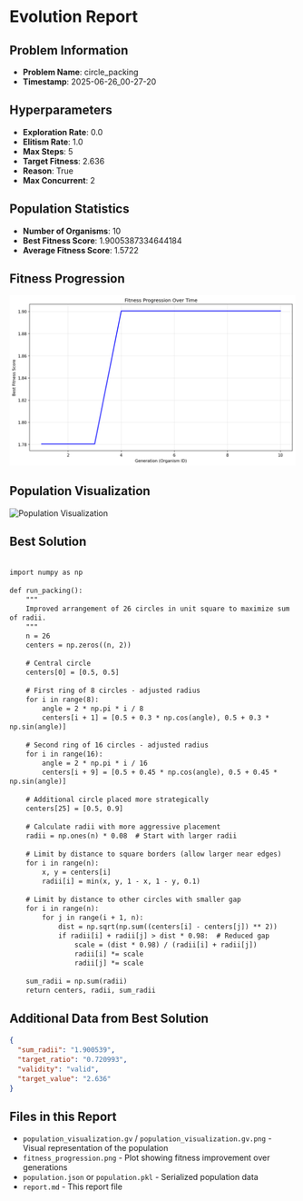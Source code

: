 # Evolution Report

## Problem Information
- **Problem Name**: circle_packing
- **Timestamp**: 2025-06-26_00-27-20

## Hyperparameters
- **Exploration Rate**: 0.0
- **Elitism Rate**: 1.0
- **Max Steps**: 5
- **Target Fitness**: 2.636
- **Reason**: True
- **Max Concurrent**: 2

## Population Statistics
- **Number of Organisms**: 10
- **Best Fitness Score**: 1.9005387334644184
- **Average Fitness Score**: 1.5722

## Fitness Progression
![Fitness Progression](fitness_progression.png)

## Population Visualization
![Population Visualization](population_visualization.gv.png)

## Best Solution
```

import numpy as np

def run_packing():
    """
    Improved arrangement of 26 circles in unit square to maximize sum of radii.
    """
    n = 26
    centers = np.zeros((n, 2))
    
    # Central circle
    centers[0] = [0.5, 0.5]
    
    # First ring of 8 circles - adjusted radius
    for i in range(8):
        angle = 2 * np.pi * i / 8
        centers[i + 1] = [0.5 + 0.3 * np.cos(angle), 0.5 + 0.3 * np.sin(angle)]
    
    # Second ring of 16 circles - adjusted radius
    for i in range(16):
        angle = 2 * np.pi * i / 16
        centers[i + 9] = [0.5 + 0.45 * np.cos(angle), 0.5 + 0.45 * np.sin(angle)]
    
    # Additional circle placed more strategically
    centers[25] = [0.5, 0.9]
    
    # Calculate radii with more aggressive placement
    radii = np.ones(n) * 0.08  # Start with larger radii
    
    # Limit by distance to square borders (allow larger near edges)
    for i in range(n):
        x, y = centers[i]
        radii[i] = min(x, y, 1 - x, 1 - y, 0.1)
    
    # Limit by distance to other circles with smaller gap
    for i in range(n):
        for j in range(i + 1, n):
            dist = np.sqrt(np.sum((centers[i] - centers[j]) ** 2))
            if radii[i] + radii[j] > dist * 0.98:  # Reduced gap
                scale = (dist * 0.98) / (radii[i] + radii[j])
                radii[i] *= scale
                radii[j] *= scale
    
    sum_radii = np.sum(radii)
    return centers, radii, sum_radii

```

## Additional Data from Best Solution
```json
{
  "sum_radii": "1.900539",
  "target_ratio": "0.720993",
  "validity": "valid",
  "target_value": "2.636"
}
```

## Files in this Report
- `population_visualization.gv` / `population_visualization.gv.png` - Visual representation of the population
- `fitness_progression.png` - Plot showing fitness improvement over generations
- `population.json` or `population.pkl` - Serialized population data
- `report.md` - This report file
